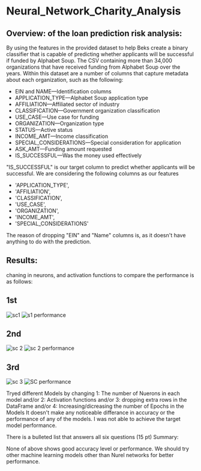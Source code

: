 # Neural_Network_Charity_Analysis

## Overview: of the loan prediction risk analysis:

By using the features in the provided dataset to help Beks create a binary classifier that is capable of predicting whether applicants will be successful if funded by Alphabet Soup.
The CSV containing more than 34,000 organizations that have received funding from Alphabet Soup over the years. Within this dataset are a number of columns that capture metadata about each organization, such as the following:

- EIN and NAME—Identification columns
- APPLICATION_TYPE—Alphabet Soup application type
- AFFILIATION—Affiliated sector of industry
- CLASSIFICATION—Government organization classification
- USE_CASE—Use case for funding
- ORGANIZATION—Organization type
- STATUS—Active status
- INCOME_AMT—Income classification
- SPECIAL_CONSIDERATIONS—Special consideration for application
- ASK_AMT—Funding amount requested
- IS_SUCCESSFUL—Was the money used effectively

"IS_SUCCESSFUL" is our target column to predict whether applicants will be successful.
We are considering the following columns as our features
 - 'APPLICATION_TYPE',
 - 'AFFILIATION',
 - 'CLASSIFICATION',
 - 'USE_CASE',
 - 'ORGANIZATION',
 - 'INCOME_AMT',
 - 'SPECIAL_CONSIDERATIONS'
 
The reason of dropping "EIN" and "Name" columns is, as it doesn't have anything to do with the prediction. 


## Results:


chaning in neurons, and activation functions to compare the performance is as follows:

## 1st
![sc1](https://user-images.githubusercontent.com/108497494/200899901-0da25eaf-e434-44f7-9a3a-8530aef31f57.jpg)
![s1 performance](https://user-images.githubusercontent.com/108497494/200899915-a719fa7a-8412-4efa-a598-c7100913607f.jpg)

## 2nd
![sc 2](https://user-images.githubusercontent.com/108497494/200899941-7d363880-424b-474c-9967-339a19378d9d.jpg)
![sc 2 performance](https://user-images.githubusercontent.com/108497494/200899963-31befa88-9dbc-402b-ae1f-05940747a97e.jpg)

## 3rd
![sc 3](https://user-images.githubusercontent.com/108497494/200899990-3f617abf-520c-48bb-aeaa-53e43f1e4fc4.jpg)
![SC performance](https://user-images.githubusercontent.com/108497494/200900233-0a83f30c-7f60-4e4e-a641-020b8e3af18e.jpg)

Tryed different Models by changing 
1: The number of Nuerons in each model and/or
2: Activation functions and/or
3: dropping extra rows in the DataFrame and/or
4: Increasing/dicreasing the number of Epochs in the Models 
 It doesn't make any noticeable differance in accuracy or the performance of any of the models.
 I was not able to achieve the target model performance.

There is a bulleted list that answers all six questions (15 pt)
Summary:

None of above shows good accuracy level or performance.
We should try other machine learning models other than Nurel networks for better performance.
